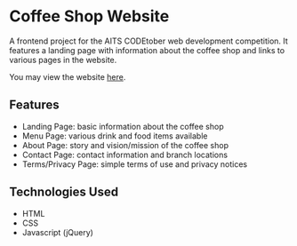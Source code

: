 # Coffee Shop Website
A frontend project for the AITS CODEtober web development competition. It features a landing page with information about the coffee shop and links to various pages in the website.

You may view the website [here](https://cyphercode9934.github.io/coffee-shop-landing-page/).
## Features
* Landing Page: basic information about the coffee shop
* Menu Page: various drink and food items available
* About Page: story and vision/mission of the coffee shop
* Contact Page: contact information and branch locations
* Terms/Privacy Page: simple terms of use and privacy notices
## Technologies Used
* HTML
* CSS
* Javascript (jQuery)
